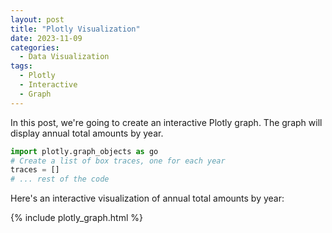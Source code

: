 ```yaml
---
layout: post
title: "Plotly Visualization"
date: 2023-11-09
categories:
  - Data Visualization
tags:
  - Plotly
  - Interactive
  - Graph
---
```


In this post, we're going to create an interactive Plotly graph. The graph will display annual total amounts by year. 

```python
import plotly.graph_objects as go
# Create a list of box traces, one for each year
traces = []
# ... rest of the code
```

Here's an interactive visualization of annual total amounts by year:

{% include plotly_graph.html %}
